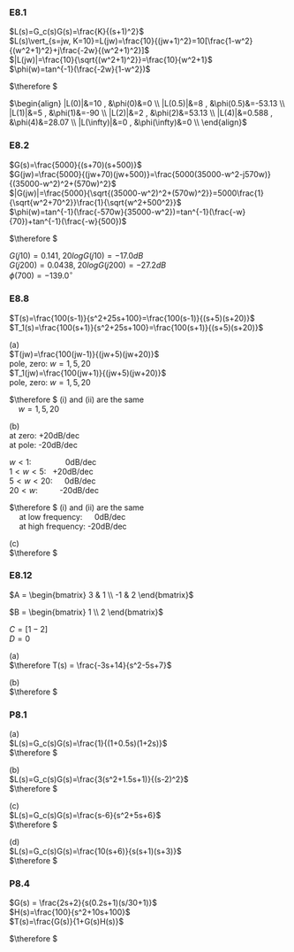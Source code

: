 ### E8.1  
$L(s)=G_c(s)G(s)=\frac{K}{(s+1)^2}$  
$L(s)\vert_{s=jw, K=10}=L(jw)=\frac{10}{(jw+1)^2}=10[\frac{1-w^2}{(w^2+1)^2}+j\frac{-2w}{(w^2+1)^2}]$  
$|L(jw)|=\frac{10}{\sqrt{(w^2+1)^2}}=\frac{10}{w^2+1}$  
$\phi(w)=tan^{-1}(\frac{-2w}{1-w^2})$  

$\therefore $  



$\begin{align}
|L(0)|&=10 , &\phi(0)&=0 \\
|L(0.5)|&=8 , &\phi(0.5)&=-53.13 \\
|L(1)|&=5 , &\phi(1)&=-90 \\
|L(2)|&=2 , &\phi(2)&=53.13 \\
|L(4)|&=0.588 , &\phi(4)&=28.07 \\
|L(\infty)|&=0 , &\phi(\infty)&=0 \\
\end{align}$  


### E8.2  
$G(s)=\frac{5000}{(s+70)(s+500)}$  
$G(jw)=\frac{5000}{(jw+70)(jw+500)}=\frac{5000(35000-w^2-j570w)}{(35000-w^2)^2+(570w)^2}$  
$|G(jw)|=\frac{5000}{\sqrt{(35000-w^2)^2+(570w)^2}}=5000\frac{1}{\sqrt{w^2+70^2}}\frac{1}{\sqrt{w^2+500^2}}$  
$\phi(w)=tan^{-1}(\frac{-570w}{35000-w^2})=tan^{-1}(\frac{-w}{70})+tan^{-1}(\frac{-w}{500})$  

$\therefore $  



$G(j10)=0.141, \; 20logG(j10)=-17.0dB$  
$G(j200)=0.0438, \; 20logG(j200)=-27.2dB$  
$\phi(700)=-139.0^\circ$  


### E8.8  
$T(s)=\frac{100(s-1)}{s^2+25s+100}=\frac{100(s-1)}{(s+5)(s+20)}$  
$T_1(s)=\frac{100(s+1)}{s^2+25s+100}=\frac{100(s+1)}{(s+5)(s+20)}$  

(a)  
$T(jw)=\frac{100(jw-1)}{(jw+5)(jw+20)}$  
pole, zero: $w=1, 5, 20$  
$T_1(jw)=\frac{100(jw+1)}{(jw+5)(jw+20)}$  
pole, zero: $w=1, 5, 20$  

$\therefore $ (i) and (ii) are the same  
$\quad w=1, 5, 20$  

(b)  
at zero: +20dB/dec  
at pole: -20dB/dec  

$w<1$: &emsp; &emsp; &emsp; &nbsp;0dB/dec  
$1<w<5$: &nbsp; +20dB/dec  
$5<w<20$: &emsp; 0dB/dec  
$20<w$: &emsp; &emsp; -20dB/dec  

$\therefore $ (i) and (ii) are the same  
&emsp; at low frequency: &emsp; 0dB/dec  
&emsp; at high frequency: -20dB/dec  

(c)  
$\therefore $  



### E8.12  
$A = \begin{bmatrix}
3 & 1 \\
-1 & 2
\end{bmatrix}$  

$B = \begin{bmatrix}
1 \\
2
\end{bmatrix}$  

$C = [1 -2]$  
$D = 0$  

(a)  
$\therefore T(s) = \frac{-3s+14}{s^2-5s+7}$   

(b)  
$\therefore $  

### P8.1  
(a)  
$L(s)=G_c(s)G(s)=\frac{1}{(1+0.5s)(1+2s)}$  
$\therefore $  

(b)  
$L(s)=G_c(s)G(s)=\frac{3(s^2+1.5s+1)}{(s-2)^2}$  
$\therefore $  

(c)  
$L(s)=G_c(s)G(s)=\frac{s-6}{s^2+5s+6}$  
$\therefore $  

(d)  
$L(s)=G_c(s)G(s)=\frac{10(s+6)}{s(s+1)(s+3)}$  
$\therefore $  


### P8.4  
$G(s) = \frac{2s+2}{s(0.2s+1)(s/30+1)}$  
$H(s)=\frac{100}{s^2+10s+100}$  
$T(s)=\frac{G(s)}{1+G(s)H(s)}$  

$\therefore $  
